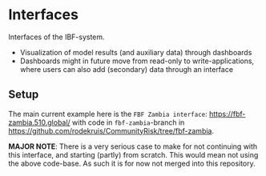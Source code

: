 # Interfaces

Interfaces of the IBF-system.
- Visualization of model results (and auxiliary data) through dashboards
- Dashboards might in future move from read-only to write-applications, where users can also add (secondary) data through an interface 

## Setup

The main current example here is the `FBF Zambia interface`: https://fbf-zambia.510.global/ with code in `fbf-zambia`-branch in https://github.com/rodekruis/CommunityRisk/tree/fbf-zambia.

**MAJOR NOTE**: There is a very serious case to make for not continuing with this interface, and starting (partly) from scratch. This would mean not using the above code-base. As such it is for now not merged into this repository.